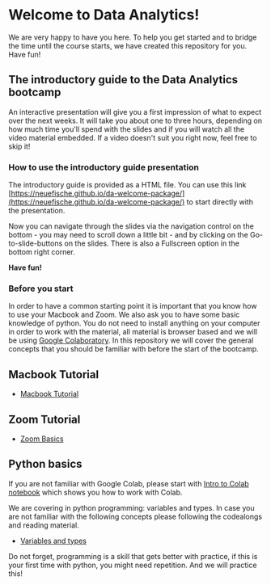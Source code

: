 # Welcome to Data Analytics!

We are very happy to have you here. To help you get started and to bridge the time until the course starts, we have created this repository for you. Have fun!

## The introductory guide to the Data Analytics bootcamp

An interactive presentation will give you a first impression of what to expect over the next weeks. It will take you about one to three hours, depending on how much time you'll spend with the slides and if you will watch all the video material embedded. If a video doesn't suit you right now, feel free to skip it!

### How to use the introductory guide presentation

The introductory guide is provided as a HTML file. You can use this link [https://neuefische.github.io/da-welcome-package/](https://neuefische.github.io/da-welcome-package/) to start directly with the presentation. 

Now you can navigate through the slides via the navigation control on the bottom - you may need to scroll down a little bit - and by clicking on the Go-to-slide-buttons on the slides. There is also a Fullscreen option in the bottom right corner.

__Have fun!__

### Before you start
In order to have a common starting point it is important that you know how to use your Macbook and Zoom. We also ask you to have some basic knowledge of python. You do not need to install anything on your computer in order to work with the material, all material is browser based and we will be using [Google Colaboratory](https://colab.research.google.com/).
In this repository we will cover the general concepts that you should be familiar with before the start of the bootcamp.

## Macbook Tutorial
- [Macbook Tutorial](https://www.youtube.com/watch?v=egK5BKEn87c)

## Zoom Tutorial
- [Zoom Basics](https://www.youtube.com/watch?v=x1CwZFiAyxY)

## Python basics

If you are not familiar with Google Colab, please start with [Intro to Colab notebook](Intro_to_Colab.ipynb) which shows you how to work with Colab.

We are covering in python programming: variables and types. In case you are not familiar with the following concepts please following the codealongs and reading material.

- [Variables and types](programming/Python_Variables_Types.ipynb)

Do not forget, programming is a skill that gets better with practice, if this is your first time with python, you might need repetition. And we will practice this!
